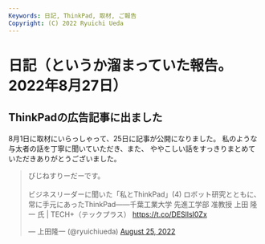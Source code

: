 ```yaml
---
Keywords: 日記, ThinkPad, 取材, ご報告
Copyright: (C) 2022 Ryuichi Ueda
---
```


# 日記（というか溜まっていた報告。2022年8月27日）

## ThinkPadの広告記事に出ました

8月1日に取材にいらっしゃって、25日に記事が公開になりました。
私のような与太者の話を丁寧に聞いていただき、また、
ややこしい話をすっきりまとめていただきありがとうございました。

<blockquote class="twitter-tweet" data-partner="tweetdeck"><p lang="ja" dir="ltr">びじねすりーだーです。<br><br>ビジネスリーダーに聞いた「私とThinkPad」(4) ロボット研究とともに、常に手元にあったThinkPad――千葉工業大学 先進工学部 准教授 上田 隆一 氏 | TECH+（テックプラス） <a href="https://t.co/DESllsI0Zx">https://t.co/DESllsI0Zx</a></p>&mdash; 上田隆一 (@ryuichiueda) <a href="https://twitter.com/ryuichiueda/status/1562622118570823681?ref_src=twsrc%5Etfw">August 25, 2022</a></blockquote>
<script async src="https://platform.twitter.com/widgets.js" charset="utf-8"></script>

